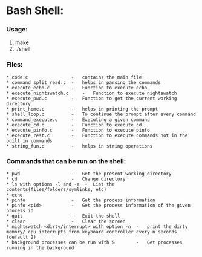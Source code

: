 # Bash Shell:

### Usage:
1. make
2. ./shell

### Files:
	* code.c 	            -	contains the main file
	* command_split_read.c 	-	helps in parsing the commands
	* execute_echo.c 	    -	Function to execute echo
	* execute_nightswatch.c 	- 	Function to execute nightswatch
	* execute_pwd.c 	    -	Function to get the current working directory
	* print_home.c 	        -	helps in printing the prompt
	* shell_loop.c 	        -	To continue the prompt after every command
	* command_execute.c 	- 	Executing a given command
	* execute_cd.c 	        -	Function to execute cd
	* execute_pinfo.c 	    -	Function to execute pinfo
	* execute_rest.c 	    -	Function to execute commands not in the built in commands
	* string_fun.c 	        -	helps in string operations

### Commands that can be run on the shell:
	* pwd	                -	Get the present working directory
	* cd                    -	Change directory
	* ls with options -l and -a  -	List the contents(files/folders/symlinks, etc)
	* echo
	* pinfo             	-	Get the process information
	* pinfo <pid>	        -	Get the process information of the given process id
	* quit	                -	Exit the shell
	* clear	                -	Clear the screen  
	* nightswatch <dirty/interrupt>	with option -n 	-	print the dirty memory/ cpu interrupts from keyboard controller every n seconds (default 2)
	* background processes can be run with &	    -	Get processes running in the background
